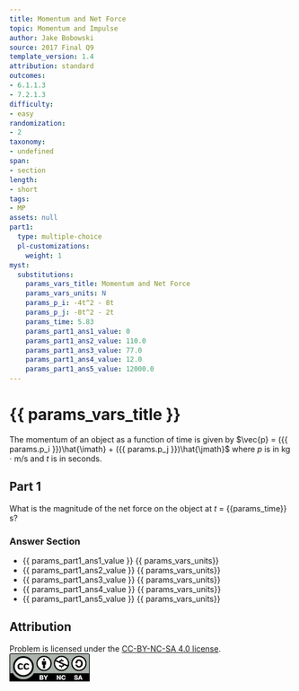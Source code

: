 ```yaml
---
title: Momentum and Net Force
topic: Momentum and Impulse
author: Jake Bobowski
source: 2017 Final Q9
template_version: 1.4
attribution: standard
outcomes:
- 6.1.1.3
- 7.2.1.3
difficulty:
- easy
randomization:
- 2
taxonomy:
- undefined
span:
- section
length:
- short
tags:
- MP
assets: null
part1:
  type: multiple-choice
  pl-customizations:
    weight: 1
myst:
  substitutions:
    params_vars_title: Momentum and Net Force
    params_vars_units: N
    params_p_i: -4t^2 - 8t
    params_p_j: -8t^2 - 2t
    params_time: 5.83
    params_part1_ans1_value: 0
    params_part1_ans2_value: 110.0
    params_part1_ans3_value: 77.0
    params_part1_ans4_value: 12.0
    params_part1_ans5_value: 12000.0
---
```

# {{ params_vars_title }}
The momentum of an object as a function of time is given by $\vec{p} = ({{ params.p_i }})\hat{\imath} + ({{ params.p_j }})\hat{\jmath}$ where $p$ is in kg $\cdot$ m/s and $t$ is in seconds.

## Part 1

What is the magnitude of the net force on the object at $t$ = {{params_time}} s?

### Answer Section

- {{ params_part1_ans1_value }} {{ params_vars_units}}
- {{ params_part1_ans2_value }} {{ params_vars_units}}
- {{ params_part1_ans3_value }} {{ params_vars_units}}
- {{ params_part1_ans4_value }} {{ params_vars_units}}
- {{ params_part1_ans5_value }} {{ params_vars_units}}

## Attribution

Problem is licensed under the [CC-BY-NC-SA 4.0 license](https://creativecommons.org/licenses/by-nc-sa/4.0/).<br> ![The Creative Commons 4.0 license requiring attribution-BY, non-commercial-NC, and share-alike-SA license.](https://raw.githubusercontent.com/firasm/bits/master/by-nc-sa.png)